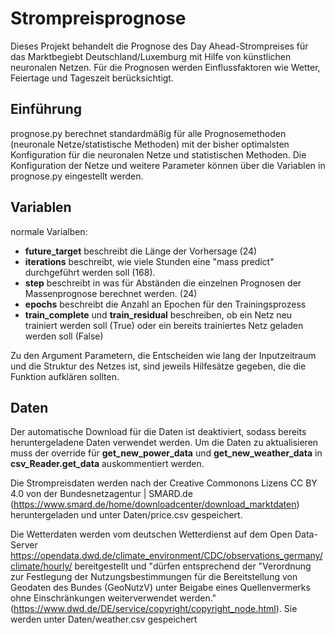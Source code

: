 # Strompreisprognose
Dieses Projekt behandelt die Prognose des Day Ahead-Strompreises für das Marktbegiebt Deutschland/Luxemburg mit Hilfe von künstlichen neuronalen Netzen. Für die Prognosen werden Einflussfaktoren wie Wetter, Feiertage und Tageszeit berücksichtigt.

## Einführung
prognose.py berechnet standardmäßig für alle Prognosemethoden (neuronale Netze/statistische Methoden) mit der bisher optimalsten Konfiguration für die neuronalen Netze und statistischen Methoden. 
Die Konfiguration der Netze und weitere Parameter können über die Variablen in prognose.py eingestellt werden. 

## Variablen
normale Varialben:
- **future_target** beschreibt die Länge der Vorhersage (24)
- **iterations** beschreibt, wie viele Stunden eine "mass predict" durchgeführt werden soll (168). 
- **step** beschreibt in was für Abständen die einzelnen Prognosen der Massenprognose berechnet werden. (24)
- **epochs** beschreibt die Anzahl an Epochen für den Trainingsprozess
- **train_complete** und **train_residual** beschreiben, ob ein Netz neu trainiert werden soll (True) oder ein bereits trainiertes Netz geladen werden soll (False)

Zu den Argument Parametern, die Entscheiden wie lang der Inputzeitraum und die Struktur des Netzes ist, sind jeweils Hilfesätze gegeben, die die Funktion aufklären sollten.



## Daten
Der automatische Download für die Daten ist deaktiviert, sodass bereits heruntergeladene Daten verwendet werden. Um die Daten zu aktualisieren muss der override für **get_new_power_data** und **get_new_weather_data** in **csv_Reader.get_data** auskommentiert werden.

Die Strompreisdaten werden nach der Creative Commonons Lizens CC BY 4.0 von der Bundesnetzagentur | SMARD.de (https://www.smard.de/home/downloadcenter/download_marktdaten) heruntergeladen und unter Daten/price.csv gespeichert.

Die Wetterdaten werden vom deutschen Wetterdienst auf dem Open Data-Server https://opendata.dwd.de/climate_environment/CDC/observations_germany/climate/hourly/ bereitgestellt und "dürfen entsprechend der "Verordnung zur Festlegung der Nutzungsbestimmungen für die Bereitstellung von Geodaten des Bundes (GeoNutzV) unter Beigabe eines Quellenvermerks ohne Einschränkungen weiterverwendet werden." (https://www.dwd.de/DE/service/copyright/copyright_node.html). Sie werden unter Daten/weather.csv gespeichert
